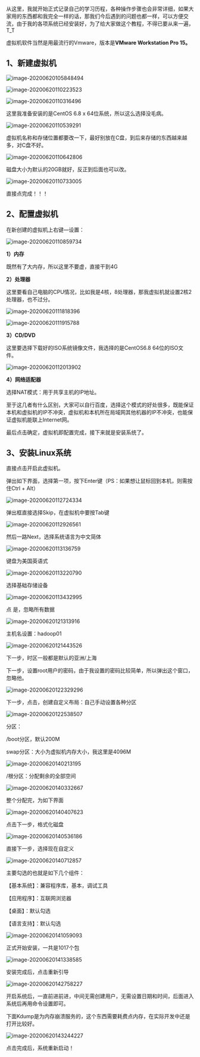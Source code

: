 从这里，我就开始正式记录自己的学习历程，各种操作步骤也会非常详细，如果大家用的东西都和我完全一样的话，那我们今后遇到的问题也都一样，可以方便交流，由于我的各项系统已经安装好，为了给大家做这个教程，不得已要从来一遍，T_T

虚拟机软件当然是用最流行的Vmware，版本是**VMware Workstation Pro 15。**



## 1、新建虚拟机

![image-20200620105848494](https://raw.githubusercontent.com/monkeyip/Markdown4Zhihu/master/Data/【大数据学习笔记】3-搞定虚拟机/image-20200620105848494.png)

![image-20200620110223523](https://raw.githubusercontent.com/monkeyip/Markdown4Zhihu/master/Data/【大数据学习笔记】3-搞定虚拟机/image-20200620110223523.png)

![image-20200620110316496](https://raw.githubusercontent.com/monkeyip/Markdown4Zhihu/master/Data/【大数据学习笔记】3-搞定虚拟机/image-20200620110316496.png)

这里我准备安装的是CentOS 6.8 x 64位系统，所以这么选择没毛病。

![image-20200620110539291](https://raw.githubusercontent.com/monkeyip/Markdown4Zhihu/master/Data/【大数据学习笔记】3-搞定虚拟机/image-20200620110539291.png)

虚拟机名称和存储位置都要改一下，最好别放在C盘，到后来存储的东西越来越多，对C盘不好。

![image-20200620110642806](https://raw.githubusercontent.com/monkeyip/Markdown4Zhihu/master/Data/【大数据学习笔记】3-搞定虚拟机/image-20200620110642806.png)

磁盘大小为默认的20GB就好，反正到后面也可以改。

![image-20200620110733005](https://raw.githubusercontent.com/monkeyip/Markdown4Zhihu/master/Data/【大数据学习笔记】3-搞定虚拟机/image-20200620110733005.png)

直接点完成！！！



## 2、配置虚拟机

在新创建的虚拟机上右键—设置：

![image-20200620110859734](https://raw.githubusercontent.com/monkeyip/Markdown4Zhihu/master/Data/【大数据学习笔记】3-搞定虚拟机/image-20200620110859734.png)

**1）内存**

既然有了大内存，所以这里不要虚，直接干到4G

**2）处理器**

这里要看自己电脑的CPU情况，比如我是4核，8处理器，那我虚拟机就设置2核2处理器，也不过分。

![image-20200620111818396](https://raw.githubusercontent.com/monkeyip/Markdown4Zhihu/master/Data/【大数据学习笔记】3-搞定虚拟机/image-20200620111818396.png)

![image-20200620111915788](https://raw.githubusercontent.com/monkeyip/Markdown4Zhihu/master/Data/【大数据学习笔记】3-搞定虚拟机/image-20200620111915788.png)

**3）CD/DVD**

这里要选择下载好的ISO系统镜像文件，我选择的是CentOS6.8 64位的ISO文件。

![image-20200620112013902](https://raw.githubusercontent.com/monkeyip/Markdown4Zhihu/master/Data/【大数据学习笔记】3-搞定虚拟机/image-20200620112013902.png)

**4）网络适配器**

选择NAT模式：用于共享主机的IP地址。

至于这几者有什么区别，大家可以自行百度，选择这个模式的好处很多，既能保证本机和虚拟机的IP不冲突，虚拟机和本机所在局域网其他机器的IP不冲突，也能保证虚拟机能联上Internet网。



最后点击确定，虚拟机即配置完成，接下来就是安装系统了。



## 3、安装Linux系统

直接点击开启此虚拟机。

弹出如下界面，选择第一项，按下Enter键（PS：如果想让鼠标回到本机，则需按住Ctrl + Alt）

![image-20200620112724334](https://raw.githubusercontent.com/monkeyip/Markdown4Zhihu/master/Data/【大数据学习笔记】3-搞定虚拟机/image-20200620112724334.png)

弹出框直接选择Skip，在虚拟机中要按Tab键

![image-20200620112926561](https://raw.githubusercontent.com/monkeyip/Markdown4Zhihu/master/Data/【大数据学习笔记】3-搞定虚拟机/image-20200620112926561.png)

然后一路Next，选择系统语言为中文简体

![image-20200620113136759](https://raw.githubusercontent.com/monkeyip/Markdown4Zhihu/master/Data/【大数据学习笔记】3-搞定虚拟机/image-20200620113136759.png)

键盘为美国英语式

![image-20200620113220790](https://raw.githubusercontent.com/monkeyip/Markdown4Zhihu/master/Data/【大数据学习笔记】3-搞定虚拟机/image-20200620113220790.png)

选择基础存储设备

![image-20200620113432995](https://raw.githubusercontent.com/monkeyip/Markdown4Zhihu/master/Data/【大数据学习笔记】3-搞定虚拟机/image-20200620113432995.png)

点 是，忽略所有数据

![image-20200620121313916](https://raw.githubusercontent.com/monkeyip/Markdown4Zhihu/master/Data/【大数据学习笔记】3-搞定虚拟机/image-20200620121313916.png)

主机名设置：hadoop01

![image-20200620121443526](https://raw.githubusercontent.com/monkeyip/Markdown4Zhihu/master/Data/【大数据学习笔记】3-搞定虚拟机/image-20200620121443526.png)

下一步，时区一般都是默认的亚洲/上海

下一步，设置root用户的密码，由于我设置的密码比较简单，所以弹出这个窗口，忽略他。

![image-20200620122329296](https://raw.githubusercontent.com/monkeyip/Markdown4Zhihu/master/Data/【大数据学习笔记】3-搞定虚拟机/image-20200620122329296.png)

下一步，点击，创建自定义布局：自己手动设置各种分区

![image-20200620122538507](https://raw.githubusercontent.com/monkeyip/Markdown4Zhihu/master/Data/【大数据学习笔记】3-搞定虚拟机/image-20200620122538507.png)

分区：

/boot分区，默认200M

swap分区：大小为虚拟机内存大小，我这里是4096M

![image-20200620140213195](https://raw.githubusercontent.com/monkeyip/Markdown4Zhihu/master/Data/【大数据学习笔记】3-搞定虚拟机/image-20200620140213195.png)

/根分区：分配剩余的全部空间

![image-20200620140332667](https://raw.githubusercontent.com/monkeyip/Markdown4Zhihu/master/Data/【大数据学习笔记】3-搞定虚拟机/image-20200620140332667.png)

整个分配完，为如下界面

![image-20200620140407623](https://raw.githubusercontent.com/monkeyip/Markdown4Zhihu/master/Data/【大数据学习笔记】3-搞定虚拟机/image-20200620140407623.png)

点击下一步，格式化磁盘

![image-20200620140536186](https://raw.githubusercontent.com/monkeyip/Markdown4Zhihu/master/Data/【大数据学习笔记】3-搞定虚拟机/image-20200620140536186.png)

直接下一步，选择现在自定义

![image-20200620140712857](https://raw.githubusercontent.com/monkeyip/Markdown4Zhihu/master/Data/【大数据学习笔记】3-搞定虚拟机/image-20200620140712857.png)

主要勾选的也就是如下几个组件：

【基本系统】：兼容程序库，基本，调试工具

【应用程序】：互联网浏览器

【桌面】：默认勾选

【语言支持】：默认勾选

![image-20200620141059093](https://raw.githubusercontent.com/monkeyip/Markdown4Zhihu/master/Data/【大数据学习笔记】3-搞定虚拟机/image-20200620141059093.png)

正式开始安装，一共是1017个包

![image-20200620141338585](https://raw.githubusercontent.com/monkeyip/Markdown4Zhihu/master/Data/【大数据学习笔记】3-搞定虚拟机/image-20200620141338585.png)

安装完成后，点击重新引导

![image-20200620142758227](https://raw.githubusercontent.com/monkeyip/Markdown4Zhihu/master/Data/【大数据学习笔记】3-搞定虚拟机/image-20200620142758227.png)

开启系统后，一直前进前进，中间无需创建用户，无需设置日期和时间，后面进入系统后再用命令设置即可。

下面Kdump是为内存崩溃服务的，这个东西需要耗费点内存，在实际开发中还是打开比较好。

![image-20200620143244227](https://raw.githubusercontent.com/monkeyip/Markdown4Zhihu/master/Data/【大数据学习笔记】3-搞定虚拟机/image-20200620143244227.png)

点击完成后，系统重新启动！



